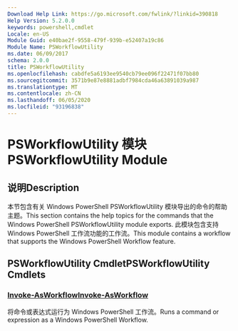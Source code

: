 ```yaml
---
Download Help Link: https://go.microsoft.com/fwlink/?linkid=390818
Help Version: 5.2.0.0
keywords: powershell,cmdlet
Locale: en-US
Module Guid: e40bae2f-9558-479f-939b-e52407a19c86
Module Name: PSWorkflowUtility
ms.date: 06/09/2017
schema: 2.0.0
title: PSWorkflowUtility
ms.openlocfilehash: cabdfe5a6193ee9540cb79ee096f22471f07bb80
ms.sourcegitcommit: 3571b9e87e8881adbf7984cda46a63891039a987
ms.translationtype: MT
ms.contentlocale: zh-CN
ms.lasthandoff: 06/05/2020
ms.locfileid: "93196838"
---
```

# <span data-ttu-id="75e4a-103">PSWorkflowUtility 模块</span><span class="sxs-lookup"><span data-stu-id="75e4a-103">PSWorkflowUtility Module</span></span>

## <span data-ttu-id="75e4a-104">说明</span><span class="sxs-lookup"><span data-stu-id="75e4a-104">Description</span></span>

<span data-ttu-id="75e4a-105">本节包含有关 Windows PowerShell PSWorkflowUtility 模块导出的命令的帮助主题。</span><span class="sxs-lookup"><span data-stu-id="75e4a-105">This section contains the help topics for the commands that the Windows PowerShell PSWorkflowUtility module exports.</span></span> <span data-ttu-id="75e4a-106">此模块包含支持 Windows PowerShell 工作流功能的工作流。</span><span class="sxs-lookup"><span data-stu-id="75e4a-106">This module contains a workflow that supports the Windows PowerShell Workflow feature.</span></span>

## <span data-ttu-id="75e4a-107">PSWorkflowUtility Cmdlet</span><span class="sxs-lookup"><span data-stu-id="75e4a-107">PSWorkflowUtility Cmdlets</span></span>

### [<span data-ttu-id="75e4a-108">Invoke-AsWorkflow</span><span class="sxs-lookup"><span data-stu-id="75e4a-108">Invoke-AsWorkflow</span></span>](Invoke-AsWorkflow.md)
<span data-ttu-id="75e4a-109">将命令或表达式运行为 Windows PowerShell 工作流。</span><span class="sxs-lookup"><span data-stu-id="75e4a-109">Runs a command or expression as a Windows PowerShell Workflow.</span></span>

